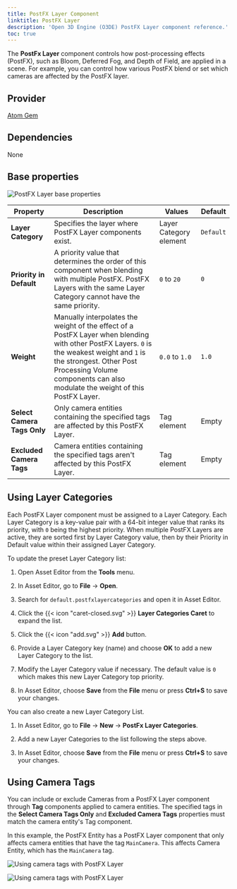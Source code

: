 ```yaml
---
title: PostFX Layer Component
linktitle: PostFX Layer
description: 'Open 3D Engine (O3DE) PostFX Layer component reference.'
toc: true
---
```


The **PostFx Layer** component controls how post-processing effects (PostFX), such as Bloom, Deferred Fog, and Depth of Field, are applied in a scene. For example, you can control how various PostFX blend or set which cameras are affected by the PostFX layer.

## Provider ##

[Atom Gem](/docs/user-guide/gems/reference/rendering/atom/atom/)


## Dependencies

None


## Base properties

![PostFX Layer base properties](/images/user-guide/components/reference/atom/post-processing-modifiers/postfx-layer.png)

| Property | Description | Values | Default |
| - | - | - | - |
| **Layer Category** | Specifies the layer where PostFX Layer components exist. | Layer Category element | `Default` |
| **Priority in Default** | A priority value that determines the order of this component when blending with multiple PostFX. PostFX Layers with the same Layer Category cannot have the same priority. | `0` to `20` | `0` |
| **Weight** | Manually interpolates the weight of the effect of a PostFX Layer when blending with other PostFX Layers. `0` is the weakest weight and `1` is the strongest. Other Post Processing Volume components can also modulate the weight of this PostFX Layer. | `0.0` to `1.0` | `1.0` |
| **Select Camera Tags Only** | Only camera entities containing the specified tags are affected by this PostFX Layer. | Tag element | Empty |
| **Excluded Camera Tags** | Camera entities containing the specified tags aren't affected by this PostFX Layer. | Tag element | Empty|

## Using Layer Categories

Each PostFX Layer component must be assigned to a Layer Category. Each Layer Category is a key-value pair with a 64-bit integer value that ranks its priority, with `0` being the highest priority. When multiple PostFX Layers are active, they are sorted first by Layer Category value, then by their Priority in Default value within their assigned Layer Category.

To update the preset Layer Category list:

1. Open Asset Editor from the **Tools** menu.

1. In Asset Editor, go to **File** &rarr; **Open**.

1. Search for `default.postfxlayercategories` and open it in Asset Editor.

1. Click the {{< icon "caret-closed.svg" >}} **Layer Categories Caret** to expand the list.

1. Click the {{< icon "add.svg" >}} **Add** button.

1. Provide a Layer Category key (name) and choose **OK** to add a new Layer Category to the list.

1. Modify the Layer Category value if necessary. The default value is `0` which makes this new Layer Category top priority.

1. In Asset Editor, choose **Save** from the **File** menu or press **Ctrl+S** to save your changes.

You can also create a new Layer Category List.

1. In Asset Editor, go to **File** &rarr; **New** &rarr; **PostFx Layer Categories**.

1. Add a new Layer Categories to the list following the steps above.

1. In Asset Editor, choose **Save** from the **File** menu or press **Ctrl+S** to save your changes.


## Using Camera Tags

You can include or exclude Cameras from a PostFX Layer component through **Tag** components applied to camera entities. The specified tags in the **Select Camera Tags Only** and **Excluded Camera Tags** properties must match the camera entity's Tag component.

In this example, the PostFX Entity has a PostFX Layer component that only affects camera entities that have the tag `MainCamera`. This affects Camera Entity, which has the `MainCamera` tag.

![Using camera tags with PostFX Layer](/images/user-guide/components/reference/atom/post-processing-modifiers/postfx-layer-camera-tags-1.png)

![Using camera tags with PostFX Layer](/images/user-guide/components/reference/atom/post-processing-modifiers/postfx-layer-camera-tags-2.png)
